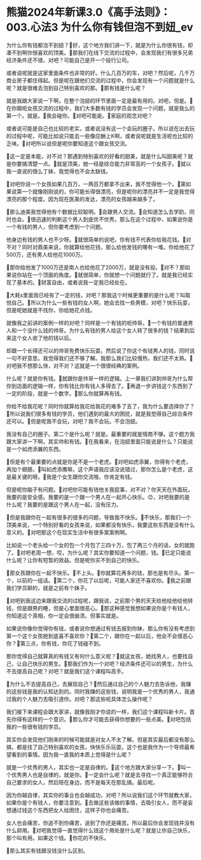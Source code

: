 # 熊猫2024年新课3.0《高手法则》：003.心法3 为什么你有钱但泡不到妞_ev

为什么你有钱都泡不到妞？🎼好，这个地方我们讲一下，就是为什么你很有钱，却凑不到啊你很喜欢的顶美。🎼那我们在线下交流的过程中，会发现我们有很多兄弟经济条件还不错，对吧？可能自己是开一个投行公司。

或者说呢就是这家里面条件也非常的好。什么几百万的车，对吧？然后呢，几千万商业房子都住得起。但是呢在跟他们交流的过程中，你会发现有一个问题就是什么呢？就是很难去泡到自己特别喜欢的那。🎼那有钱是什么呢？

就是我跟大家说一下啊，在整个泡妞的环节里面一定是最有用的。对吧，但是。🎼在你跟呃女孩交流的过程中，我们大多数有钱的学员会发现一个问题，就是我么的第一个。就是。🎼我会碰你。🎼对吧可能是。🎼家庭的观念对吧？

或者说可能是自己也比较的老实，或者说没有这一个会玩的圈子。所以说在出去玩的过程中呢，可能比如说只能去一些像应酬上K啊，或者说呢就是生活呢也比较的乏味。🎼对吧所以说但是呢你要知道这个跟女孩交流。

🎼这一定是本能，对不对？那遇到特别喜欢的好看的甜美，就是什么叫甜美呢？就是你要搞清楚一点。🎼就是顶美，她一经是综合能力非常高的一个女孩子。🎼就以我一直说的很么丁妹，我觉得也不会太缺钱。

🎼对吧你说一个女孩如果几百万，一两百万都拿不出来，我不觉得他一个。🎼第如果说第一个就像刚刚说的，你可能长得很漂亮，但是呢你的漂亮并不一定是我觉得漂亮的那个程度。因为现在医美的发达，漂亮的女孩越来越多了。

🎼那么迪美我觉得他有个数据比较聪明。🎼会跟男人交流。🎼会知道怎么去学奶，同时也会。🎼很迅速的判断这个男人到底优不优秀。那么在这个过程中，如果说你是一个有钱的男人，但你要考虑到一个问题。

他身边有钱的男人也不少呀。🎼就很简单的说吧，你有钱不代表你给我花钱。🎼对不对？同时对鼎美来说，你就算给他花钱，那么给他发钱的哪有一堆。你给他花了500万，还有男人给他花1000万。

🎼那你给他发了1000万还是南人也给他花了2000万，就是没有投。🎼对不？那如果说你站在一个顶面的角度。🎼就很简单，你就想一个问题就行了。就是我已经实现了基本的。🎼财富自由，或者说我一定我已经处在。

🎼大耗s里面我已经有了一定的钱，对吧？那我这个时候更重要的是什么呢？叫取悦自己。🎼所以为什么一些有钱的女人啊，她会去找一些男模，对吧？快乐玩耍，但是呢她就是不找你，你给她花点钱。

就像我之前讲的案例一样的对吧？同样是一个有钱的呃帅哥。🎼一个有钱的普通男人和一个没什么钱的帅哥。为什么有钱的男人给这个女人转了很多的钱？结果到后来这个女人收了他的钱以后。

却跟一个长得还可以的帅哥免费快乐玩耍。然后说了你这个有钱男人的钱，同时说一句不好意思。我觉得我们还不够了解。我那么我们比较慢热，我们还不太熟。🎼对吧我不想那么快，对不对？这就是一个很很经典的案例。

什么呢？就是你有钱。🎼就跟你是帅哥一样的逻辑。上一章我们讲到帅哥为什么帮你到店面的逻辑一样，你有钱比你有钱人多得去了。🎼再退一步讲钱这个东西到了一定的阶段，就是一个数字。🎼那么你就算再有钱。

你给不给我花呢？同时你就算给我花给我花的难多了去了，我为什么要选择你了？🎼所以说我们很多有钱的学员，他们遇到的最大的困扰，就是我觉得自己综合条件还可以。🎼但是呢我不会玩，对吧？我不会玩。不会泡妞。

我没有自己的圈子。第二个是什么呢？就是。最重要的就是情商不够。这个题方我跟大家讲一下啊，其实帅和有钱。🎼在我看来，在泡妞里面只能说是什么？只能说是一个如虎添翼的东西。

🎼但是有个最重要的点就是你是不是一个老虎。🎼对吧如虎添翼，你得有个老虎，再加个翅膀。🎼叫如虎添鹰嘛，这个声语我应该没说错过，那你怎么是个老虎，这是最关键的呀。🎼我是个女生跟你交流哦，你肯定有钱。

但是呢你脑子有问题。🎼对吧你可能有钱他关我屁事，对不对？你天天在外面玩，我要的是安全感。我要的是一个跟一个男人在一起开心快乐。😊，对吧我要的是什么呢？我要的是跟这个男人在一起，没有压力。

🎼但是我跟你在一起有很多的很多的问题，导致我不快乐。🎼不快乐，那我们一个顶美来说，一个特别好看的女孩来说，如果都没有快乐，我要这些东西是没有什么意义的。🎼对吧那这个在现实生活中有很多案案例啊。

比如说一个老头给一个女的包一个月包了三四十万，包了两三个月的话，女的就跑了。🎼对吧老周一想，哎，为什么呢？其实你要知道一个问题，钱。🎼已定只能说什么呢？让你有短暂的效益。但是呢你买不到自己的快乐。

🎼那女孩跟你在一起不快乐。🎼不上头。🎼你就算花再多的钱，那也是有尽头。第一个，以前的一组话。🎼第二个，你花了以后呢，可能人家还不喜欢你。🎼我之前跟我们学员聊的，就是之前有个妹子。

🎼对吧到我这边来跟我交流的过程呢，跟我说，之前那个男的天天给他给他给他转钱，但是跟男的睡，但是心里面很恶心。🎼那这种感觉我想如果说你是个有钱人，你知道这个真相，你一定会很崩溃。但事实就是。

如果说你像你觉得你有钱，或者说你想通过有钱去报到你妹，那么你有没有考虑到第一个这个女孩她到底喜不喜欢你？🎼第二个，跟你在一起以后，他会不会很恶心你？🎼第三点，你有钱，你花了钱碰不到。

那你觉得自己就算真的有钱又有何什么意义呢？🎼就这女孩，她找男人，也要找自己，让自己快乐的男生。🎼那我们作为一个对吧？经济条件还可以的男生，为什么不去提高自己呢？对吧？就是我们这个课程叫高手。

🎼为什么不去提高自己，去展现自己？🎼然后通过自己的个人魅力去告诉他，我赚的这些钱是我的认知达到的。同时我赚的这些钱，说明我是一个优秀的男人，我通过我的个人魅力去吸引道你。对吧？那这些呃具体怎么操作呢？

我们接下来课程会跟大家讲，就像我刚才你说的一样，我们这个课程叫新卡片。首先你得有这样的一个意识。🎼那么你才可能去获得你想要的一些点美。🎼对吧包括我的一些很有钱的学员。

其实你会发现他们刚来的时候可能就是对女人不太了解。但是其实最后都没有那么搞，都是找了自己特别喜欢的女孩，快快乐乐玩耍。这个也是我作为一个导师最希望看到的事情。因为我一直我的本质上觉得是什么呢？

就是一个优秀的男人，其实也一定是自律的。🎼这个地方跟大家分享一下。🎼叫一个优秀男人也是自律的，就是你。🎼一定会什么呢？就是去寻找一个真正能够符合自己要求的女人，然后陪在身边，而不是每天在那乱搞。最后呢。

因为你越自律，其实你的事业也会越成功，对吧？所以说我们这个环节就教大家，如果你是个有钱人，你要注意到。🎼去做这些该做的事情，去吸引女人，而不是妄想通过钱这个东西把女人给困住，这样子你也会痛苦。

女人也会痛苦，你追不到你痛苦，追到了你还是痛苦。所以最后你会发现钱并没有什么卵用。🎼对吧我觉得一直觉得什么钱这个用处是什么呢？就是让你自己快乐，那个叫有用。如果这个钱。🎼你花的不快乐。

🎼那么其实有钱跟没钱没什么区别。